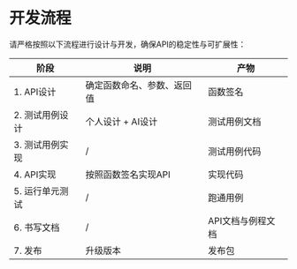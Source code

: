 # 开发流程

请严格按照以下流程进行设计与开发，确保API的稳定性与可扩展性：

| 阶段 | 说明 | 产物 |
| -- | -- | -- |
| 1. API设计 | 确定函数命名、参数、返回值 | 函数签名 |
| 2. 测试用例设计 | 个人设计 + AI设计 | 测试用例文档 |
| 3. 测试用例实现 | / | 测试用例代码 |
| 4. API实现 | 按照函数签名实现API | 实现代码 |
| 5. 运行单元测试 | / | 跑通用例 |
| 6. 书写文档 | / | API文档与例程文档|
| 7. 发布 | 升级版本 | 发布包 |